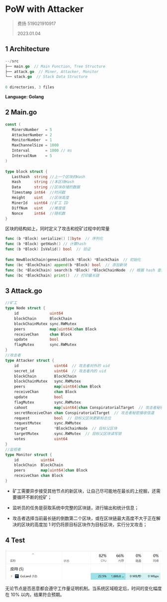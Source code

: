 # PoW with Attacker

> 费扬 519021910917
>
> 2023.01.04

## 1 Architecture

```go
--/src
├── main.go  // Main Function, Tree Structure
├── attack.go  // Miner, Attacker, Monitor
└── stack.go  // Stack Data Structure

0 directories, 3 files
```

**Language: Golang**

## 2 Main.go

```Go
const (
   MinersNumber   = 5
   AttackerNumber = 2
   MonitorNumber  = 1
   MaxChannelSize = 1000
   Interval       = 1000 // ms
   IntervalNum    = 5
)

type block struct {
   Lasthash  string //上一个区块的Hash
   Hash      string //本区块Hash
   Data      string //区块存储的数据
   Timestamp int64  //时间戳
   Height    uint   //区块高度
   MinerId   uint64 //矿工 ID
   DiffNum   uint   //难度值
   Nonce     int64  //随机数
}
```

区块的结构如上，同时定义了攻击和挖矿过程中的常量

```Go
func (b *Block) serialize() []byte  // 序列化
func (b *Block) getHash() // 计算hash
func (b *Block) IsValid() bool  // 验证

func NewBlockChain(genesisBlock *Block) *BlockChain  // 初始化
func (bc *BlockChain) append(b *Block) bool  // 添加新块
func (bc *BlockChain) search(b *Block) *BlockChainNode  // 根据 hash 查找区块 
func (bc *BlockChain) print()  // 打印最长链
```

## 3 Attack.go

```Go
//矿工
type Node struct {
	id              uint64
	blockChain      BlockChain
	blockChainMutex sync.RWMutex
	peers           map[uint64]chan Block
	receiveChan     chan Block
	update          bool
	flagMutex       sync.RWMutex
}
//攻击者
type Attacker struct {
	id                uint64  // 攻击者对外的 uid
	secret_id         uint64  // 攻击者内的 uid
	blockChain        BlockChain
	blockChainMutex   sync.RWMutex
	peers             map[uint64]chan Block
	receiveChan       chan Block
	update            bool
	flagMutex         sync.RWMutex
	cahoot            map[uint64]chan ConspiratorialTarget  // 攻击者秘密信道
	secretReceiveChan chan ConspiratorialTarget  // 攻击者秘密接收信道
	request           bool  // 目标父区块更新标志位
	requestMutex      sync.RWMutex
	target            *BlockChainNode  // 目标父区块
	targetMutex       sync.RWMutex  // 目标父区块读写锁
	votes             uint64
}
//监视者
type Monitor struct {
	id          uint64
	blockChain  BlockChain
	peers       map[uint64]chan Block
	receiveChan chan Block
}
```

- 矿工需要异步接受其他节点的新区块，让自己尽可能地在最长的上挖掘，还需要循环不断的挖矿；

- 监听员的任务是获取系统中完整的区块链，进行输出和统计信息；
- 攻击者选择当前最长链的倒数第二个区块，或在区块链最大高度不大于正在解决的区块的高度加 1 时仍将原目标区块作为目标区块，实行分叉攻击；

## 4 Test

![img](https://raw.githubusercontent.com/2020dfff/md_fig/master/data_win11/goland.png?token=GHSAT0AAAAAABV5CJYF2NUCMWKMQYGWHA6OY5YH4EQ)

无论节点是否恶意都会遵守工作量证明机制。当系统区域稳定后，时间的变化幅度在 10% 以内，结果符合预期。